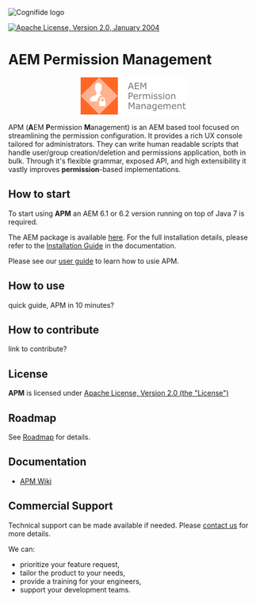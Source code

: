 ![Cognifide logo](http://cognifide.github.io/images/cognifide-logo.png)

[![Apache License, Version 2.0, January 2004](https://img.shields.io/github/license/cognifide/apm.svg?label=License)](http://www.apache.org/licenses/)

# AEM Permission Management
<p align="center">
  <img src="misc/apmLogo.png" alt="APM Logo"/>
</p>

APM (**A**EM **P**ermission **M**anagement) is an AEM based tool focused on streamlining the permission configuration. It provides a rich UX console tailored for administrators. They can write human readable scripts that handle user/group creation/deletion and permissions application, both in bulk. Through it's flexible grammar, exposed API, and high extensibility it vastly improves **permission**-based implementations.

## How to start
To start using **APM** an AEM 6.1 or 6.2 version running on top of Java 7 is required.

The AEM package is available [here](foo). For the full installation details, please refer to the [Installation Guide](https://github.com/Cognifide/apm/wiki/Installing) in the documentation.

Please see our [user guide](https://github.com/Cognifide/apm/wiki/BasicUserGuide) to learn how to usie APM.

## How to use
quick guide, APM in 10 minutes?

## How to contribute
link to contribute?

## License
**APM** is licensed under [Apache License, Version 2.0 (the "License")](https://www.apache.org/licenses/LICENSE-2.0.txt)

## Roadmap
See [Roadmap](https://github.com/Cognifide/apm/wiki/Roadmap) for details.

## Documentation
* [APM Wiki](https://github.com/Cognifide/apm/wiki)

## Commercial Support

Technical support can be made available if needed. Please [contact us](mailto:labs-support@cognifide.com) for more details.

We can:

* prioritize your feature request,
* tailor the product to your needs,
* provide a training for your engineers,
* support your development teams.
